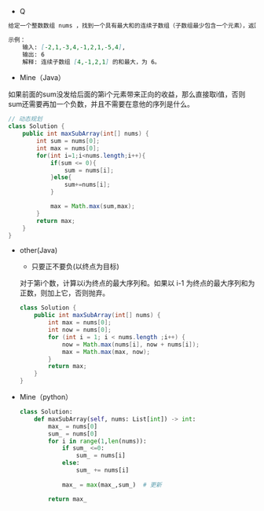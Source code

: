 - Q

```markdown
给定一个整数数组 nums ，找到一个具有最大和的连续子数组（子数组最少包含一个元素），返回其最大和。

示例：
    输入: [-2,1,-3,4,-1,2,1,-5,4],
	输出: 6
	解释: 连续子数组 [4,-1,2,1] 的和最大，为 6。
```

- Mine（Java）

如果前面的sum没发给后面的第i个元素带来正向的收益，那么直接取i值，否则sum还需要再加一个负数，并且不需要在意他的序列是什么。

```java
// 动态规划
class Solution {
    public int maxSubArray(int[] nums) {
        int sum = nums[0];
        int max = nums[0];
        for(int i=1;i<nums.length;i++){   
            if(sum <= 0){
                sum = nums[i];
            }else{
                sum+=nums[i];
            }

            max = Math.max(sum,max);
        }    
        return max;
    }
}
```

- other(Java)   

  - 只要正不要负(以终点为目标)

  对于第i个数，计算以i为终点的最大序列和。如果以 i-1 为终点的最大序列和为正数，则加上它，否则抛弃。
  
  ```java
  class Solution {
      public int maxSubArray(int[] nums) {
          int max = nums[0];
          int now = nums[0];
          for (int i = 1; i < nums.length ;i++) {
              now = Math.max(nums[i], now + nums[i]);
              max = Math.max(max, now);
          }
          return max;
      }
  }
  ```
  
- Mine（python）

  ```python
  class Solution:
      def maxSubArray(self, nums: List[int]) -> int:
          max_ = nums[0]
          sum_ = nums[0]
          for i in range(1,len(nums)):
              if sum_ <=0:
                  sum_ = nums[i]
              else:
                  sum_ += nums[i]
              
              max_ = max(max_,sum_)  # 更新
  
          return max_
         
  ```
  
  
  
  